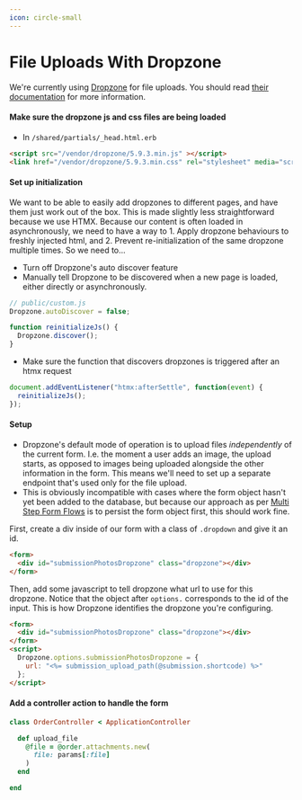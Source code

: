 ```yaml
---
icon: circle-small
---
```


# File Uploads With Dropzone



We're currently using [Dropzone](https://www.dropzone.dev/) for file uploads. You should read [their documentation](https://docs.dropzone.dev/getting-started/setup/declarative) for more information.

#### Make sure the dropzone js and css files are being loaded

* In `/shared/partials/_head.html.erb`

```html
<script src="/vendor/dropzone/5.9.3.min.js" ></script>
<link href="/vendor/dropzone/5.9.3.min.css" rel="stylesheet" media="screen" />
```

#### Set up initialization

We want to be able to easily add dropzones to different pages, and have them just work out of the box. This is made slightly less straightforward because we use HTMX. Because our content is often loaded in asynchronously, we need to have a way to 1. Apply dropzone behaviours to freshly injected html, and 2. Prevent re-initialization of the same dropzone multiple times. So we need to...

* Turn off Dropzone's auto discover feature
* Manually tell Dropzone to be discovered when a new page is loaded, either directly or asynchronously.

```javascript
// public/custom.js
Dropzone.autoDiscover = false;

function reinitializeJs() { 
  Dropzone.discover();
}
```

* Make sure the function that discovers dropzones is triggered after an htmx request

```javascript
document.addEventListener("htmx:afterSettle", function(event) {
  reinitializeJs();
});
```

#### Setup

* Dropzone's default mode of operation is to upload files _independently_ of the current form. I.e. the moment a user adds an image, the upload starts, as opposed to images being uploaded alongside the other information in the form. This means we'll need to set up a separate endpoint that's used only for the file upload.
* This is obviously incompatible with cases where the form object hasn't yet been added to the database, but because our approach as per [Multi Step Form Flows](https://hypergist.io/tony/docs?file=server_for_state.md) is to persist the form object first, this should work fine.

First, create a div inside of our form with a class of `.dropdown` and give it an id.

```html
<form>
  <div id="submissionPhotosDropzone" class="dropzone"></div>
</form>
```

Then, add some javascript to tell dropzone what url to use for this dropzone. Notice that the object after `options.` corresponds to the id of the input. This is how Dropzone identifies the dropzone you're configuring.

```html
<form>
  <div id="submissionPhotosDropzone" class="dropzone"></div>
</form>
<script>
  Dropzone.options.submissionPhotosDropzone = {
    url: "<%= submission_upload_path(@submission.shortcode) %>"
  };
</script>
```

#### Add a controller action to handle the form

```ruby
class OrderController < ApplicationController

  def upload_file
    @file = @order.attachments.new(
      file: params[:file]
    )
  end

end
```
